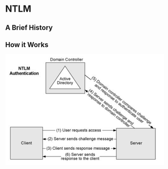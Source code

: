 # NTLM

## A Brief History 

## How it Works


![ntlm.png](./Images/ntlm.png?raw=true "NTLM Overview")
